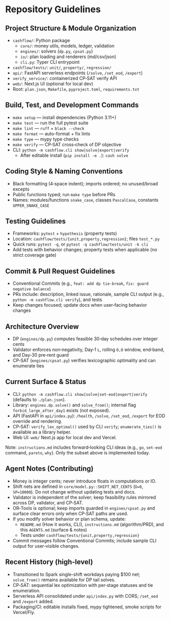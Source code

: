 # Repository Guidelines

## Project Structure & Module Organization
- `cashflow/`: Python package
  - `core/`: money utils, models, ledger, validation
  - `engines/`: solvers (`dp.py`, `cpsat.py`)
  - `io/`: plan loading and renderers (md/csv/json)
  - `cli.py`: Typer CLI entrypoint
- `cashflow/tests/`: `unit/`, `property/`, `regression/`
- `api/`: FastAPI serverless endpoints (`/solve`, `/set_eod`, `/export`)
- `verify_service/`: containerized CP‑SAT verify API
- `web/`: Next.js UI (optional for local dev)
- Root: `plan.json`, `Makefile`, `pyproject.toml`, `requirements.txt`

## Build, Test, and Development Commands
- `make setup` — install dependencies (Python 3.11+)
- `make test` — run the full pytest suite
- `make lint` — `ruff` + `black --check`
- `make format` — auto-format + fix lints
- `make type` — mypy type checks
- `make verify` — CP‑SAT cross‑check of DP objective
- CLI: `python -m cashflow.cli show|solve|export|verify`
  - After editable install (`pip install -e .`): `cash solve`

## Coding Style & Naming Conventions
- Black formatting (4‑space indent); imports ordered; no unused/broad excepts
- Public functions typed; run `make type` before PRs
- Names: modules/functions `snake_case`, classes `PascalCase`, constants `UPPER_SNAKE_CASE`

## Testing Guidelines
- Frameworks: `pytest` + `hypothesis` (property tests)
- Location: `cashflow/tests/{unit,property,regression}`; files `test_*.py`
- Quick runs: `pytest -q`, or `pytest -q cashflow/tests/unit -k cli`
- Add tests with behavior changes; property tests when applicable (no strict coverage gate)

## Commit & Pull Request Guidelines
- Conventional Commits (e.g., `feat: add dp tie-break`, `fix: guard negative balance`)
- PRs include: description, linked issue, rationale, sample CLI output (e.g., `python -m cashflow.cli verify`), and tests
- Keep changes focused; update docs when user‑facing behavior changes

## Architecture Overview
- DP (`engines/dp.py`) computes feasible 30‑day schedules over integer cents
- Validator enforces non‑negativity, Day‑1 `L`, rolling `O,O` window, end‑band, and Day‑30 pre‑rent guard
- CP‑SAT (`engines/cpsat.py`) verifies lexicographic optimality and can enumerate ties

## Current Surface & Status
- CLI: `python -m cashflow.cli show|solve|set-eod|export|verify` (defaults to `./plan.json`).
- Library: `engines.dp.solve()` and `solve_from()`; internal flag `forbid_large_after_day1` exists (not exposed).
- API (FastAPI in `api/index.py`): `/health`, `/solve`, `/set_eod`, `/export` for EOD override and rendering.
- CP‑SAT: `verify_lex_optimal()` used by CLI `verify`; `enumerate_ties()` is available as a library helper.
- Web UI: `web/` Next.js app for local dev and Vercel.

Note: `instructions.md` includes forward‑looking CLI ideas (e.g., `go`, `set-eod` command, `pareto`, `why`). Only the subset above is implemented today.

## Agent Notes (Contributing)
- Money is integer cents; never introduce floats in computations or IO.
- Shift nets are defined in `core/model.py::SHIFT_NET_CENTS` (`O=0`, `SP=10000`). Do not change without updating tests and docs.
- Validator is independent of the solver; keep feasibility rules mirrored across DP, validator, and CP‑SAT.
- OR‑Tools is optional; keep imports guarded in `engines/cpsat.py` and surface clear errors only when CP‑SAT paths are used.
- If you modify solver behavior or plan schema, update:
  - `README.md` (How it works, CLI), `instructions.md` (algorithm/PRD), and this `AGENTS.md` (surface & notes)
  - Tests under `cashflow/tests/{unit,property,regression}`
- Commit messages follow Conventional Commits; include sample CLI output for user‑visible changes.

## Recent History (high‑level)
- Transitioned to Spark single-shift workdays paying $100 net; `solve_from()` remains available for DP tail solves.
- CP‑SAT: sequential lex optimization with per‑stage statuses and tie enumeration.
- Serverless API consolidated under `api/index.py` with CORS; `/set_eod` and `/export` added.
- Packaging/CI: editable installs fixed, mypy tightened, smoke scripts for Vercel/Fly.
